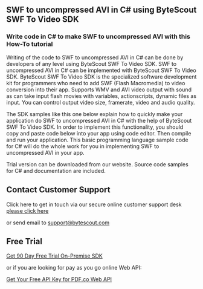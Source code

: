 ## SWF to uncompressed AVI in C# using ByteScout SWF To Video SDK

### Write code in C# to make SWF to uncompressed AVI with this How-To tutorial

Writing of the code to SWF to uncompressed AVI in C# can be done by developers of any level using ByteScout SWF To Video SDK. SWF to uncompressed AVI in C# can be implemented with ByteScout SWF To Video SDK. ByteScout SWF To Video SDK is the specialized software development kit for programmers who need to add SWF (Flash Macromedia) to video conversion into their app. Supports WMV and AVI video output with sound as can take input flash movies with variables, actionscripts, dynamic files as input. You can control output video size, framerate, video and audio quality.

The SDK samples like this one below explain how to quickly make your application do SWF to uncompressed AVI in C# with the help of ByteScout SWF To Video SDK. In order to implement this functionality, you should copy and paste code below into your app using code editor. Then compile and run your application. This basic programming language sample code for C# will do the whole work for you in implementing SWF to uncompressed AVI in your app.

Trial version can be downloaded from our website. Source code samples for C# and documentation are included.

## Contact Customer Support

Click here to get in touch via our secure online customer support desk [please click here](https://bytescout.zendesk.com/hc/en-us/requests/new?subject=ByteScout%20SWF%20To%20Video%20SDK%20Question)

or send email to [support@bytescout.com](mailto:support@bytescout.com?subject=ByteScout%20SWF%20To%20Video%20SDK%20Question) 

## Free Trial

[Get 90 Day Free Trial On-Premise SDK](https://bytescout.com/download/web-installer?utm_source=github-readme)

or if you are looking for pay as you go online Web API:

[Get Your Free API Key for PDF.co Web API](https://pdf.co/documentation/api?utm_source=github-readme)